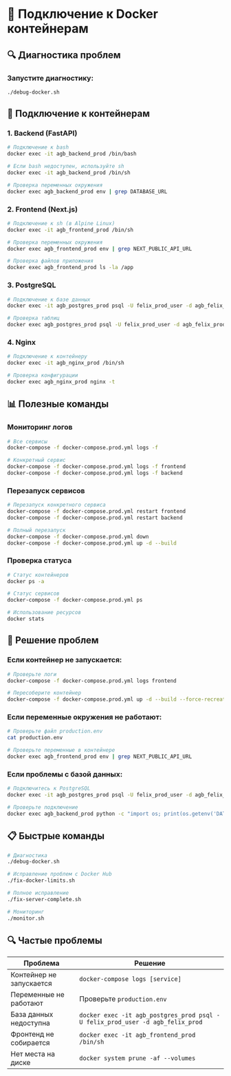 # 🐳 Подключение к Docker контейнерам

## 🔍 Диагностика проблем

### Запустите диагностику:
```bash
./debug-docker.sh
```

## 🔧 Подключение к контейнерам

### 1. Backend (FastAPI)
```bash
# Подключение к bash
docker exec -it agb_backend_prod /bin/bash

# Если bash недоступен, используйте sh
docker exec -it agb_backend_prod /bin/sh

# Проверка переменных окружения
docker exec agb_backend_prod env | grep DATABASE_URL
```

### 2. Frontend (Next.js)
```bash
# Подключение к sh (в Alpine Linux)
docker exec -it agb_frontend_prod /bin/sh

# Проверка переменных окружения
docker exec agb_frontend_prod env | grep NEXT_PUBLIC_API_URL

# Проверка файлов приложения
docker exec agb_frontend_prod ls -la /app
```

### 3. PostgreSQL
```bash
# Подключение к базе данных
docker exec -it agb_postgres_prod psql -U felix_prod_user -d agb_felix_prod

# Проверка таблиц
docker exec agb_postgres_prod psql -U felix_prod_user -d agb_felix_prod -c "\dt"
```

### 4. Nginx
```bash
# Подключение к контейнеру
docker exec -it agb_nginx_prod /bin/sh

# Проверка конфигурации
docker exec agb_nginx_prod nginx -t
```

## 📊 Полезные команды

### Мониторинг логов
```bash
# Все сервисы
docker-compose -f docker-compose.prod.yml logs -f

# Конкретный сервис
docker-compose -f docker-compose.prod.yml logs -f frontend
docker-compose -f docker-compose.prod.yml logs -f backend
```

### Перезапуск сервисов
```bash
# Перезапуск конкретного сервиса
docker-compose -f docker-compose.prod.yml restart frontend
docker-compose -f docker-compose.prod.yml restart backend

# Полный перезапуск
docker-compose -f docker-compose.prod.yml down
docker-compose -f docker-compose.prod.yml up -d --build
```

### Проверка статуса
```bash
# Статус контейнеров
docker ps -a

# Статус сервисов
docker-compose -f docker-compose.prod.yml ps

# Использование ресурсов
docker stats
```

## 🚨 Решение проблем

### Если контейнер не запускается:
```bash
# Проверьте логи
docker-compose -f docker-compose.prod.yml logs frontend

# Пересоберите контейнер
docker-compose -f docker-compose.prod.yml up -d --build --force-recreate frontend
```

### Если переменные окружения не работают:
```bash
# Проверьте файл production.env
cat production.env

# Проверьте переменные в контейнере
docker exec agb_frontend_prod env | grep NEXT_PUBLIC_API_URL
```

### Если проблемы с базой данных:
```bash
# Подключитесь к PostgreSQL
docker exec -it agb_postgres_prod psql -U felix_prod_user -d agb_felix_prod

# Проверьте подключение
docker exec agb_backend_prod python -c "import os; print(os.getenv('DATABASE_URL'))"
```

## 📋 Быстрые команды

```bash
# Диагностика
./debug-docker.sh

# Исправление проблем с Docker Hub
./fix-docker-limits.sh

# Полное исправление
./fix-server-complete.sh

# Мониторинг
./monitor.sh
```

## 🔍 Частые проблемы

| Проблема | Решение |
|----------|---------|
| Контейнер не запускается | `docker-compose logs [service]` |
| Переменные не работают | Проверьте `production.env` |
| База данных недоступна | `docker exec -it agb_postgres_prod psql -U felix_prod_user -d agb_felix_prod` |
| Фронтенд не собирается | `docker exec -it agb_frontend_prod /bin/sh` |
| Нет места на диске | `docker system prune -af --volumes` |
